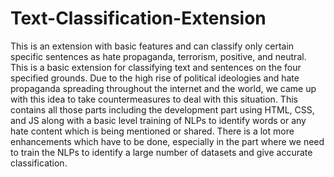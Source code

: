 # Text-Classification-Extension
This is an extension with basic features and can classify only certain specific sentences as hate propaganda, terrorism, positive, and neutral. This is a basic extension for classifying text and sentences on the four specified grounds. Due to the high rise of political ideologies and hate propaganda spreading throughout the internet and the world, we came up with this idea to take countermeasures to deal with this situation. This contains all those parts including the development part using HTML, CSS, and JS along with a basic level training of NLPs to identify words or any hate content which is being mentioned or shared. There is a lot more enhancements which have to be done, especially in the part where we need to train the NLPs to identify a large number of datasets and give accurate classification.

